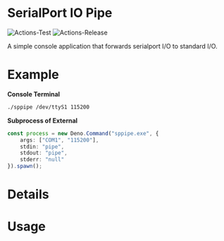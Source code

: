 # **SerialPort IO Pipe**
![Actions-Test](https://github.com/dojyorin/serialport_pipe/actions/workflows/test.yaml/badge.svg)
![Actions-Release](https://github.com/dojyorin/serialport_pipe/actions/workflows/release.yaml/badge.svg)

A simple console application that forwards serialport I/O to standard I/O.

# Example

**Console Terminal**

```sh
./sppipe /dev/ttyS1 115200
```

**Subprocess of External**

```ts
const process = new Deno.Command("sppipe.exe", {
    args: ["COM1", "115200"],
    stdin: "pipe",
    stdout: "pipe",
    stderr: "null"
}).spawn();
```

# Details

# Usage